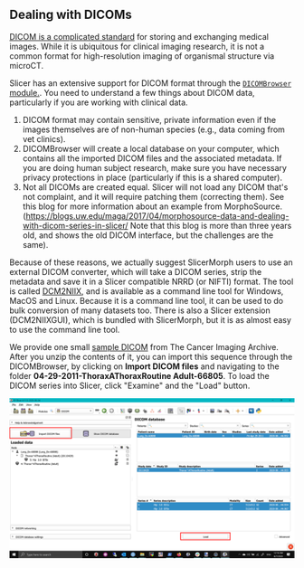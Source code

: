 ## Dealing with DICOMs

[DICOM is a complicated standard](https://www.dicomstandard.org/current) for storing and exchanging medical images. While it is ubiquitous for clinical imaging research, it is not a common format for high-resolution imaging of organismal structure via microCT.

Slicer has an extensive support for DICOM format through the [`DICOMBrowser` module.](https://discourse.slicer.org/t/new-dicom-browser-is-ready/8819). You need to understand a few things about DICOM data, particularly if you are working with clinical data. 
1. DICOM format may contain sensitive, private information even if the images themselves are of non-human species (e.g., data coming from vet clinics). 
2. DICOMBrowser will create a local database on your computer, which contains all the imported DICOM files and the associated metadata. If you are doing human subject research, make sure you have necessary privacy protections in place (particularly if this is a shared computer). 
3. Not all DICOMs are created equal. Slicer will not load any DICOM that's not complaint, and it will require patching them (correcting them). See this blog for more information about an example from MorphoSource. (https://blogs.uw.edu/maga/2017/04/morphosource-data-and-dealing-with-dicom-series-in-slicer/ Note that this blog is more than three years old, and shows the old DICOM interface, but the challenges are the same).

Because of these reasons, we actually suggest SlicerMorph users to use an external DICOM converter, which will take a DICOM series, strip the metadata and save it in a Slicer compatible NRRD (or NIFTI) format. The tool is called [DCM2NIIX](https://github.com/rordenlab/dcm2niix/releases), and is available as a command line tool for Windows, MacOS and Linux. Because it is a command line tool, it can be used to do bulk conversion of many datasets too. There is also a Slicer extension (DCM2NIIXGUI), which is bundled with SlicerMorph, but it is as almost easy to use the command line tool. 

We provide one small [sample DICOM](https://app.box.com/s/7jxziv9x6z34yee9ke8w0sincuw02zek) from The Cancer Imaging Archive. After you unzip the contents of it, you can import this sequence through the DICOMBrowser, by clicking on **Import DICOM files** and navigating to the folder **04-29-2011-ThoraxAThoraxRoutine Adult-66805**. To load the DICOM series into Slicer, click "Examine" and the "Load" button. 

<img src="DICOM.png">
